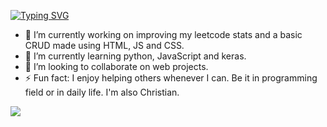 [![Typing SVG](https://readme-typing-svg.demolab.com/?font=Roboto+Mono&weight=500&size=25&duration=3000&pause=1000&color=F7F034&center=true&width=435&lines=Hello!+welcome+to+my+profile;¡Hola!+bienvenido+a+mi+perfil)](https://git.io/typing-svg)

- 🔭 I’m currently working on improving my leetcode stats and a basic CRUD made using HTML, JS and CSS.
- 🌱 I’m currently learning python, JavaScript and keras.
- 👯 I’m looking to collaborate on web projects.
- ⚡ Fun fact: I enjoy helping others whenever I can. Be it in programming field or in daily life. I'm also Christian.

<p align="left"> 
  <img src="https://github-readme-stats.vercel.app/api?username=AlePascal-Front&theme=tokyonight&show_icons=true&hide_border=true&count_private=true&include_all_commits=true" /> 
</p>


